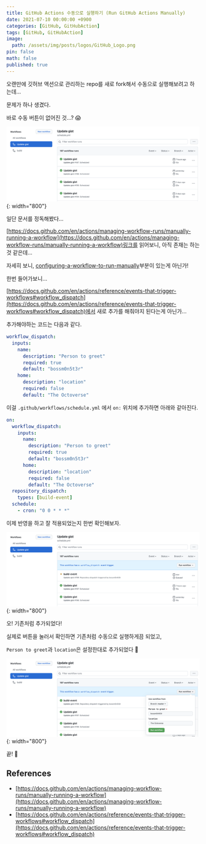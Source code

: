 ```yaml
---
title: GitHub Actions 수동으로 실행하기 (Run GitHub Actions Manually)
date: 2021-07-10 00:00:00 +0900
categories: [GitHub, GitHubAction]
tags: [GitHub, GitHubAction]
image:
  path: /assets/img/posts/logos/GitHub_Logo.png
pin: false
math: false
published: true
---
```


오랜만에 깃허브 액션으로 관리하는 repo를 새로 fork해서 수동으로 실행해보려고 하는데...

문제가 하나 생겼다.

바로 수동 버튼이 없어진 것...? 😱

![1.png](/assets/img/posts/92/1.png){: width="800"}

일단 문서를 정독해봤다...

[https://docs.github.com/en/actions/managing-workflow-runs/manually-running-a-workflow](https://docs.github.com/en/actions/managing-workflow-runs/manually-running-a-workflow)링크를 읽어보니, 아직 존재는 하는 것 같은데...

자세히 보니, [configuring-a-workflow-to-run-manually](https://docs.github.com/en/actions/managing-workflow-runs/manually-running-a-workflow#configuring-a-workflow-to-run-manually)부분이 있는게 아닌가!

한번 들어가보니...

[https://docs.github.com/en/actions/reference/events-that-trigger-workflows#workflow_dispatch](https://docs.github.com/en/actions/reference/events-that-trigger-workflows#workflow_dispatch)에서 새로 추가를 해줘야지 된다는게 아닌가...

추가해야하는 코드는 다음과 같다.

```yaml
workflow_dispatch:
  inputs:
    name:
      description: "Person to greet"
      required: true
      default: "bossm0n5t3r"
    home:
      description: "location"
      required: false
      default: "The Octoverse"
```

이걸 `.github/workflows/schedule.yml` 에서 `on:` 위치에 추가하면 아래와 같아진다.

```yaml
on:
  workflow_dispatch:
    inputs:
      name:
        description: "Person to greet"
        required: true
        default: "bossm0n5t3r"
      home:
        description: "location"
        required: false
        default: "The Octoverse"
  repository_dispatch:
    types: [build-event]
  schedule:
    - cron: "0 0 * * *"
```

이제 반영을 하고 잘 적용되었는지 한번 확인해보자.

![2.png](/assets/img/posts/92/2.png){: width="800"}

오! 기존처럼 추가되었다!

실제로 버튼을 눌러서 확인하면 기존처럼 수동으로 실행하게끔 되었고,

`Person to greet`과 `location`은 설정한대로 추가되었다 🎉

![3.png](/assets/img/posts/92/3.png){: width="800"}

끝! 🤗

## References

- [https://docs.github.com/en/actions/managing-workflow-runs/manually-running-a-workflow](https://docs.github.com/en/actions/managing-workflow-runs/manually-running-a-workflow)
- [https://docs.github.com/en/actions/reference/events-that-trigger-workflows#workflow_dispatch](https://docs.github.com/en/actions/reference/events-that-trigger-workflows#workflow_dispatch)
